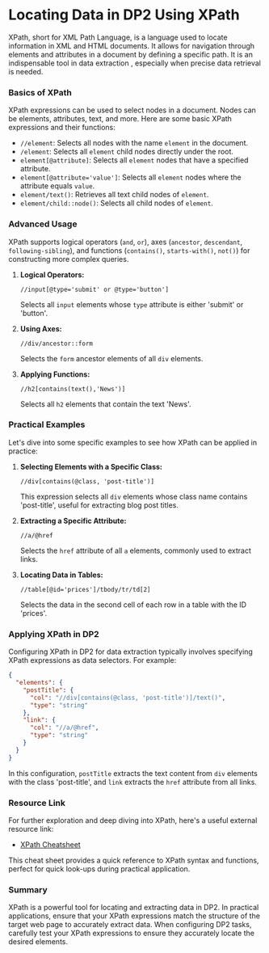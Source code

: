 

# Locating Data in DP2 Using XPath



XPath, short for XML Path Language, is a language used to locate information in XML and HTML documents. It allows for navigation through elements and attributes in a document by defining a specific path. It is an indispensable tool in data extraction , especially when precise data retrieval is needed.
### Basics of XPath

XPath expressions can be used to select nodes in a document. Nodes can be elements, attributes, text, and more. Here are some basic XPath expressions and their functions:

- `//element`: Selects all nodes with the name `element` in the document.
- `/element`: Selects all `element` child nodes directly under the root.
- `element[@attribute]`: Selects all `element` nodes that have a specified attribute.
- `element[@attribute='value']`: Selects all `element` nodes where the attribute equals `value`.
- `element/text()`: Retrieves all text child nodes of `element`.
- `element/child::node()`: Selects all child nodes of `element`.

### Advanced Usage

XPath supports logical operators (`and`, `or`), axes (`ancestor`, `descendant`, `following-sibling`), and functions (`contains()`, `starts-with()`, `not()`) for constructing more complex queries.

1. **Logical Operators:**
   ```xpath
   //input[@type='submit' or @type='button']
   ```
   Selects all `input` elements whose `type` attribute is either 'submit' or 'button'.

2. **Using Axes:**
   ```xpath
   //div/ancestor::form
   ```
   Selects the `form` ancestor elements of all `div` elements.

3. **Applying Functions:**
   ```xpath
   //h2[contains(text(),'News')]
   ```
   Selects all `h2` elements that contain the text 'News'.

### Practical Examples

Let's dive into some specific examples to see how XPath can be applied in practice:

1. **Selecting Elements with a Specific Class:**
   ```xpath
   //div[contains(@class, 'post-title')]
   ```
   This expression selects all `div` elements whose class name contains 'post-title', useful for extracting blog post titles.

2. **Extracting a Specific Attribute:**
   ```xpath
   //a/@href
   ```
   Selects the `href` attribute of all `a` elements, commonly used to extract links.

3. **Locating Data in Tables:**
   ```xpath
   //table[@id='prices']/tbody/tr/td[2]
   ```
   Selects the data in the second cell of each row in a table with the ID 'prices'.

### Applying XPath in DP2

Configuring XPath in DP2 for data extraction typically involves specifying XPath expressions as data selectors. For example:

```json
{
  "elements": {
    "postTitle": {
      "col": "//div[contains(@class, 'post-title')]/text()",
      "type": "string"
    },
    "link": {
      "col": "//a/@href",
      "type": "string"
    }
  }
}
```

In this configuration, `postTitle` extracts the text content from `div` elements with the class 'post-title', and `link` extracts the `href` attribute from all links.

### Resource Link

For further exploration and deep diving into XPath, here's a useful external resource link:

- [XPath Cheatsheet](https://devhints.io/xpath)

This cheat sheet provides a quick reference to XPath syntax and functions, perfect for quick look-ups during practical application.

### Summary
XPath is a powerful tool for locating and extracting data in DP2. In practical applications, ensure that your XPath expressions match the structure of the target web page to accurately extract data. When configuring DP2 tasks, carefully test your XPath expressions to ensure they accurately locate the desired elements.
